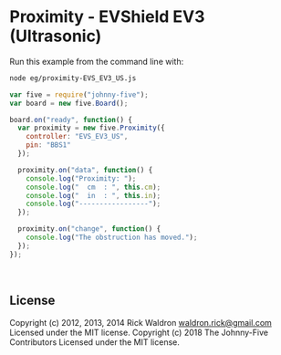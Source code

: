 <!--remove-start-->

# Proximity - EVShield EV3 (Ultrasonic)

<!--remove-end-->








Run this example from the command line with:
```bash
node eg/proximity-EVS_EV3_US.js
```


```javascript
var five = require("johnny-five");
var board = new five.Board();

board.on("ready", function() {
  var proximity = new five.Proximity({
    controller: "EVS_EV3_US",
    pin: "BBS1"
  });

  proximity.on("data", function() {
    console.log("Proximity: ");
    console.log("  cm  : ", this.cm);
    console.log("  in  : ", this.in);
    console.log("-----------------");
  });

  proximity.on("change", function() {
    console.log("The obstruction has moved.");
  });
});

```








&nbsp;

<!--remove-start-->

## License
Copyright (c) 2012, 2013, 2014 Rick Waldron <waldron.rick@gmail.com>
Licensed under the MIT license.
Copyright (c) 2018 The Johnny-Five Contributors
Licensed under the MIT license.

<!--remove-end-->
